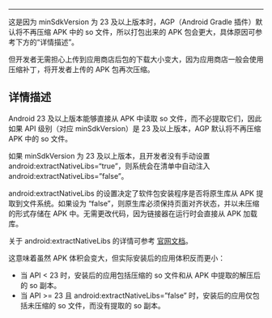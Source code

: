 <Title>为什么设置 Android minSdkVersion 为 23 后，APK 包体积增大了？</Title>



---

这是因为 minSdkVersion 为 23 及以上版本时，AGP（Android Gradle 插件）默认将不再压缩 APK 中的 so 文件，所以打包出来的 APK 包会更大，具体原因可参考下方的“详情描述”。

但开发者无需担心上传到应用商店后包的下载大小变大，因为应用商店一般会使用压缩补丁，将开发者上传的 APK 包再次压缩。

## 详情描述

Android 23 及以上版本能够直接从 APK 中读取 so 文件，而不必提取它们，因此如果 API 级别（对应 minSdkVersion）是 23 及以上版本，AGP 默认将不再压缩 APK 中的 so 文件。

<Note title="说明">


如果 minSdkVersion 为 23 及以上版本，且开发者没有手动设置 android:extractNativeLibs=“true”，则系统会在清单中自动注入 android:extractNativeLibs=”false”。

android:extractNativeLibs 的设置决定了软件包安装程序是否将原生库从 APK 提取到文件系统。如果设为 “false”，则原生库必须保持页面对齐状态，并以未压缩的形式存储在 APK 中。无需更改代码，因为链接器在运行时会直接从 APK 加载库。

关于 android:extractNativeLibs 的详情可参考 [官网文档](https://developer.android.com/guide/topics/manifest/application-element.html#extractNativeLibs)。


</Note>



这意味着虽然 APK 体积会变大，但实际安装后的应用体积反而更小：

- 当 API < 23 时，安装后的应用包括压缩的 so 文件和从 APK 中提取的解压后的 so 副本。
- 当 API >= 23 且 android:extractNativeLibs=”false” 时，安装后的应用仅包括未压缩的 so 文件，而没有提取的 so 副本。



